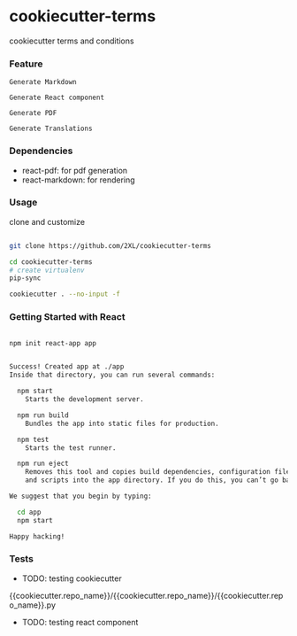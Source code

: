 # cookiecutter-terms
cookiecutter terms and conditions

### Feature 
    
    Generate Markdown 
    
    Generate React component
    
    Generate PDF
    
    Generate Translations

### Dependencies


- react-pdf: for pdf generation
- react-markdown: for rendering

### Usage

clone and customize

```bash

git clone https://github.com/2XL/cookiecutter-terms

cd cookiecutter-terms
# create virtualenv
pip-sync

cookiecutter . --no-input -f

```


### Getting Started with React

```bash

npm init react-app app


Success! Created app at ./app
Inside that directory, you can run several commands:

  npm start
    Starts the development server.

  npm run build
    Bundles the app into static files for production.

  npm test
    Starts the test runner.

  npm run eject
    Removes this tool and copies build dependencies, configuration files
    and scripts into the app directory. If you do this, you can’t go back!

We suggest that you begin by typing:

  cd app
  npm start

Happy hacking!


```



### Tests

- TODO: testing cookiecutter 

{{cookiecutter.repo_name}}/{{cookiecutter.repo_name}}/{{cookiecutter.repo_name}}.py


- TODO: testing react component
